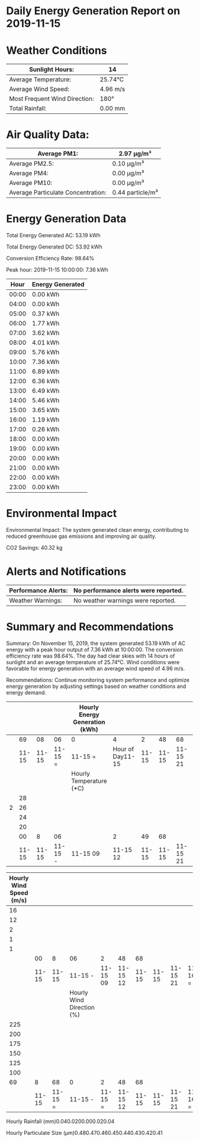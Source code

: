 # Daily Energy Generation Report on 2019-11-15

# Weather Conditions

|Sunlight Hours:|14|
|---|---|
|Average Temperature:|25.74°C|
|Average Wind Speed:|4.96 m/s|
|Most Frequent Wind Direction:|180°|
|Total Rainfall:|0.00 mm|

# Air Quality Data:

|Average PM1:|2.97 μg/m³|
|---|---|
|Average PM2.5:|0.10 μg/m³|
|Average PM4:|0.00 μg/m³|
|Average PM10:|0.00 μg/m³|
|Average Particulate Concentration:|0.44 particle/m³|

# Energy Generation Data

Total Energy Generated AC: 53.19 kWh

Total Energy Generated DC: 53.92 kWh

Conversion Efficiency Rate: 98.64%

Peak hour: 2019-11-15 10:00:00: 7.36 kWh

|Hour|Energy Generated|
|---|---|
|00:00|0.00 kWh|
|04:00|0.00 kWh|
|05:00|0.37 kWh|
|06:00|1.77 kWh|
|07:00|3.62 kWh|
|08:00|4.01 kWh|
|09:00|5.76 kWh|
|10:00|7.36 kWh|
|11:00|6.89 kWh|
|12:00|6.36 kWh|
|13:00|6.49 kWh|
|14:00|5.46 kWh|
|15:00|3.65 kWh|
|16:00|1.19 kWh|
|17:00|0.26 kWh|
|18:00|0.00 kWh|
|19:00|0.00 kWh|
|20:00|0.00 kWh|
|21:00|0.00 kWh|
|22:00|0.00 kWh|
|23:00|0.00 kWh|

# Environmental Impact

Environmental Impact: The system generated clean energy, contributing to reduced greenhouse gas emissions and improving air quality.

CO2 Savings: 40.32 kg

# Alerts and Notifications

|Performance Alerts:|No performance alerts were reported.|
|---|---|
|Weather Warnings:|No weather warnings were reported.|

# Summary and Recommendations

Summary: On November 15, 2019, the system generated 53.19 kWh of AC energy with a peak hour output of 7.36 kWh at 10:00:00. The conversion efficiency rate was 98.64%. The day had clear skies with 14 hours of sunlight and an average temperature of 25.74°C. Wind conditions were favorable for energy generation with an average wind speed of 4.96 m/s.

Recommendations: Continue monitoring system performance and optimize energy generation by adjusting settings based on weather conditions and energy demand.

| | | | |Hourly Energy Generation (kWh)| | | | | |
|---|---|---|---|---|---|---|---|---|---|
| |69|08|06|0|4|2|48|68| |
| |11-15|11-15|11-15 =|11-15 =|Hour of Day11-15|11-15|11-15|11-15 21|11-16 =|
| | | | |Hourly Temperature (*C)| | | | | |
| |28| | | | | | | | |
|2|26| | | | | | | | |
| |24| | | | | | | | |
| |20| | | | | | | | |
| |00|8|06| |2|49|68| | |
| |11-15|11-15|11-15 -|11-15 09|11-15 12|11-15|11-15|11-15 21|11-16 =|

|Hourly Wind Speed (m/s)| | | | | | | | | |
|---|---|---|---|---|---|---|---|---|---|
|16| | | | | | | | | |
|12| | | | | | | | | |
|2| | | | | | | | | |
|1| | | | | | | | | |
|1| | | | | | | | | |
| |00|8|06|2|48|68| | | |
| |11-15|11-15|11-15 -|11-15 09|11-15 12|11-15|11-15|11-15 21|11-16 =|
| | | |Hourly Wind Direction (%)| | | | | | |
|225| | | | | | | | | |
|200| | | | | | | | | |
|175| | | | | | | | | |
|150| | | | | | | | | |
|125| | | | | | | | | |
|100| | | | | | | | | |
|69|8|68|0|2|48|68| | | |
| |11-15|11-15 =|11-15 -|11-15 =|11-15 12|11-15|11-15|11-15 21|11-16 =|

Hourly Rainfall (mm)0.040.0200.000.020.04

Hourly Particulate Size (µm)0.480.470.460.450.440.430.420.41